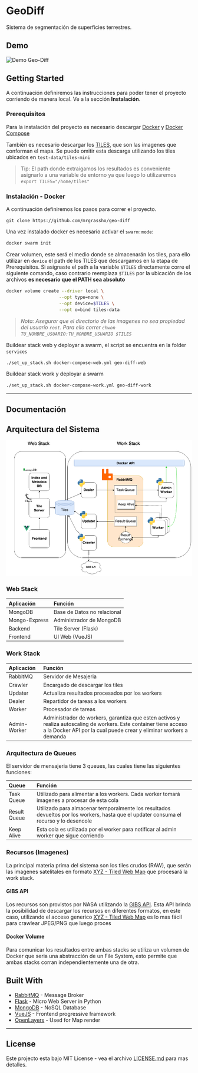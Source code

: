# GeoDiff

Sistema de segmentación de superficies terrestres.

## Demo

![Demo Geo-Diff](/diagrams/demo.gif "Demo Geo-Diff")

## Getting Started

A continuación definiremos las instrucciones para poder tener el proyecto corriendo de manera local. Ve a la sección **Instalación**.

### Prerequisitos

Para la instalación del proyecto es necesario descargar [Docker](https://docs.docker.com/desktop/) y [Docker Compose](https://docs.docker.com/compose/install/)

También es necesario descargar los [TILES](https://app.box.com/s/pakte9wz7u0xfoitmktxsspbz01wsijc), que son las imagenes que conforman el mapa. Se puede omitir esta descarga utilizando los tiles ubicados en `test-data/tiles-mini`

> Tip: El path donde extraigamos los resultados es conveniente asignarlo a una variable de entorno ya que luego lo utilizaremos `export TILES="/home/tiles"`

### Instalación - Docker

A continuación definiremos los pasos para correr el proyecto.

```
git clone https://github.com/mrgrassho/geo-diff
```

Una vez instalado docker es necesario activar el `swarm:mode`:

```bash
docker swarm init
```

Crear volumen, este será el medio donde se almacenarán los tiles, para ello utilizar en `device` el path de los TILES que descargamos en la etapa de Prerequisitos. Si asignaste el path a la variable `$TILES` directamente corre el siguiente comando, caso contrario reemplaza `$TILES` por la ubicación de los archivos **es necesario que el PATH sea absoluto**

```bash
docker volume create --driver local \
                    --opt type=none \
                    --opt device=$TILES \
                    --opt o=bind tiles-data
```

> _Nota: Asegurar que el directorio de las imagenes no sea propiedad del usuario `root`. Para ello correr `chwon TU_NOMBRE_USUARIO:TU_NOMBRE_USUARIO $TILES`_

Buildear stack web y deployar a swarm, el script se encuentra en la folder `services`

```bash
./set_up_stack.sh docker-compose-web.yml geo-diff-web  
```

Buildear stack work y deployar a swarm

```bash
./set_up_stack.sh docker-compose-work.yml geo-diff-work  
```

---

## Documentación

## Arquitectura del Sistema

![Arquitectura](diagrams/GeoDiffDiagram.png)

### Web Stack 

| Aplicación     | Función     |
| :------------- | :------------- |
| MongoDB        | Base de Datos no relacional      |
| Mongo-Express  | Administrador de MongoDB  |
| Backend  | Tile Server (Flask) |
| Frontend  | UI Web (VueJS) |

### Work Stack 

| Aplicación     | Función     |
| :------------- | :------------- |
| RabbitMQ       | Servidor de Mesajeria   |
| Crawler        | Encargado de descargar los tiles |
| Updater        | Actualiza resultados procesados por los workers   |
| Dealer         | Repartidor de tareas a los workers   |
| Worker         | Procesador de tareas   |
| Admin-Worker  | Administrador de workers, garantiza que esten activos y realiza autoscaling de workers. Este container tiene acceso a la Docker API por la cual puede crear y eliminar workers a demanda |

### Arquitectura de Queues

El servidor de mensajeria tiene 3 queues, las cuales tiene las siguientes funciones:

| Queue     | Función     |
| :------------- | :------------- |
| Task Queue     | Utilizado para alimentar a los workers. Cada worker tomará imagenes a procesar de esta cola |
| Result Queue   | Utilizado para almacenar temporalmente los resultados devueltos por los workers, hasta que el updater consuma el recurso y lo desencole |
| Keep Alive | Esta cola es utilizada por el worker para notificar al admin worker que sigue corriendo |

### Recursos (Imagenes)

La principal materia prima del sistema son los tiles crudos (RAW), que serán las imagenes satelitales en formato [XYZ - Tiled Web Map](https://en.wikipedia.org/wiki/Tiled_web_map) que procesará la work stack.

#### GIBS API

Los recursos son provistos por NASA utilizando la [GIBS API](https://wiki.earthdata.nasa.gov/display/GIBS/GIBS+API+for+Developers#GIBSAPIforDevelopers-GenericXYZTileAccess). Esta API brinda la posibilidad de descargar los recursos en diferentes formatos, en este caso, utilizando el acceso generico [XYZ - Tiled Web Map](https://en.wikipedia.org/wiki/Tiled_web_map) es lo mas fácil para crawlear JPEG/PNG que luego proces

#### Docker Volume

Para comunicar los resultados entre ambas stacks se utiliza un volumen de Docker que seria una abstracción de un File System, esto permite que ambas stacks corran independientemente una de otra.

## Built With

* [RabbitMQ](https://www.rabbitmq.com/) - Message Broker
* [Flask](https://flask.palletsprojects.com/en/1.1.x/) - Micro Web Server in Python
* [MongoDB](https://www.mongodb.com/es) - NoSQL Database
* [VueJS](https://vuejs.org/v2/guide/) - Frontend progressive framework
* [OpenLayers](https://openlayers.org/) - Used for Map render

---

## License

Este projecto esta bajo MIT License - vea el archivo [LICENSE.md](LICENSE.md) para mas detalles.